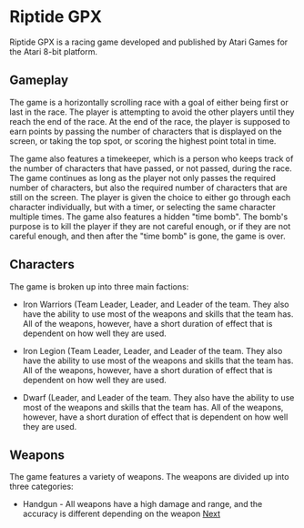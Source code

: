 # Riptide GPX

Riptide GPX is a racing game developed and published by Atari Games for the Atari 8-bit platform.

## Gameplay

The game is a horizontally scrolling race with a goal of either being first or last in the race. The player is attempting to avoid the other players until they reach the end of the race. At the end of the race, the player is supposed to earn points by passing the number of characters that is displayed on the screen, or taking the top spot, or scoring the highest point total in time.

The game also features a timekeeper, which is a person who keeps track of the number of characters that have passed, or not passed, during the race. The game continues as long as the player not only passes the required number of characters, but also the required number of characters that are still on the screen. The player is given the choice to either go through each character individually, but with a timer, or selecting the same character multiple times. The game also features a hidden "time bomb". The bomb's purpose is to kill the player if they are not careful enough, or if they are not careful enough, and then after the "time bomb" is gone, the game is over.

## Characters

The game is broken up into three main factions:

*   Iron Warriors (Team Leader, Leader, and Leader of the team. They also have the ability to use most of the weapons and skills that the team has. All of the weapons, however, have a short duration of effect that is dependent on how well they are used.

*   Iron Legion (Team Leader, Leader, and Leader of the team. They also have the ability to use most of the weapons and skills that the team has. All of the weapons, however, have a short duration of effect that is dependent on how well they are used.

*   Dwarf (Leader, and Leader of the team. They also have the ability to use most of the weapons and skills that the team has. All of the weapons, however, have a short duration of effect that is dependent on how well they are used.

## Weapons

The game features a variety of weapons. The weapons are divided up into three categories:

*   Handgun - All weapons have a high damage and range, and the accuracy is different depending on the weapon
[Next](108.md)